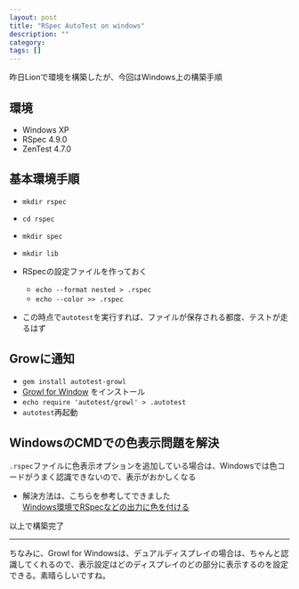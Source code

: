 ```yaml
---
layout: post
title: "RSpec AutoTest on windows"
description: ""
category: 
tags: []
---
```

昨日Lionで環境を構築したが、今回はWindows上の構築手順

## 環境 ##

* Windows XP
* RSpec 4.9.0
* ZenTest 4.7.0

## 基本環境手順 ##

* `mkdir rspec`
* `cd rspec`
* `mkdir spec`
* `mkdir lib`
* RSpecの設定ファイルを作っておく

    * `echo --format nested > .rspec`
    * `echo --color >> .rspec`

* この時点で`autotest`を実行すれば、ファイルが保存される都度、テストが走るはず

## Growに通知 ##

* `gem install autotest-growl`
* [Growl for Window](http://www.growlforwindows.com) をインストール
* `echo require 'autotest/growl' > .autotest`
* `autotest`再起動

## WindowsのCMDでの色表示問題を解決 ##
`.rspec`ファイルに色表示オプションを追加している場合は、Windowsでは色コードがうまく認識できないので、表示がおかしくなる

* 解決方法は、こちらを参考してできました  
[Windows環境でRSpecなどの出力に色を付ける](http://lajvard.hatenablog.com/entry/2012/03/03/194359)

以上で構築完了

---
ちなみに、Growl for Windowsは、デュアルディスプレイの場合は、ちゃんと認識してくれるので、表示設定はどのディスプレイのどの部分に表示するのを設定できる。素晴らしいですね。
